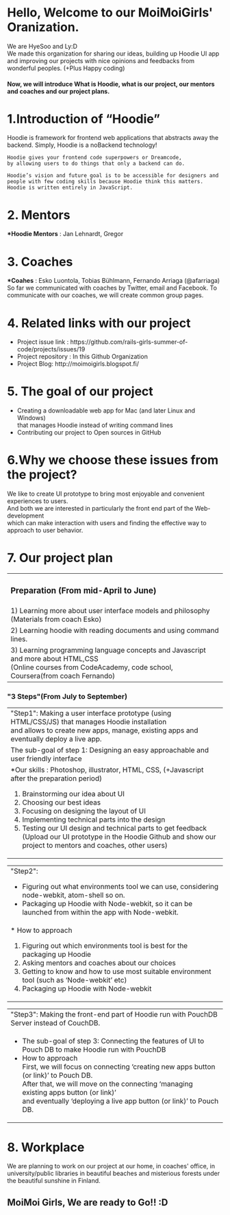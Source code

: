 <h1>Hello, Welcome to our MoiMoiGirls' Oranization.</h1>
<p> We are HyeSoo and Ly:D <br>We made this organization for sharing our ideas, building up Hoodie UI app 
    and improving our projects with nice opinions and feedbacks from wonderful peoples. (+Plus Happy coding) </p>

<h4>Now, we will introduce What is Hoodie, what is our project, our mentors and coaches and our project plans.</h4>


<h1>1.Introduction of “Hoodie”</h1> 
    <p>Hoodie is framework for frontend web applications that abstracts away the backend.  
    Simply, Hoodie is a noBackend technology!</p>
	
    Hoodie gives your frontend code superpowers or Dreamcode, 
    by allowing users to do things that only a backend can do.
    
    Hoodie’s vision and future goal is to be accessible for designers and
    people with few coding skills because Hoodie think this matters.
    Hoodie is written entirely in JavaScript.

<h1>2. Mentors</h1>  
   <p><strong>*Hoodie Mentors</strong> : Jan Lehnardt, Gregor </p>

<h1>3. Coaches</h1> 
   <p><strong>*Coahes</strong> : Esko Luontola, Tobias Bühlmann, Fernando Arriaga (@afarriaga)
    So far we communicated with coaches by Twitter, email and Facebook.  
    To communicate with our coaches, we will create common group pages.</p>
 
<h1>4. Related links with our project</h1> 
<ul>
<li>Project issue link : https://github.com/rails-girls-summer-of-code/projects/issues/19</li>
<li>Project repository : In this Github Organization</li>
<li>Project Blog: http://moimoigirls.blogspot.fi/</li>
</ul>


<h1>5. The goal of our project</h1>
<ul>
<li>Creating a downloadable web app for Mac (and later Linux and Windows) </li>
      that manages Hoodie instead of writing command lines 
<li>Contributing our project to Open sources in GitHub </li>
</ul>

<h1>6.Why we choose these issues from the project?</h1>
<p>We like to create UI prototype to bring most enjoyable and convenient experiences to users.<br>
And both we are interested in particularly the front end part of the Web-development<br>
which can make interaction with users and finding the effective way to approach to user behavior.</p> 

<h1>7. Our project plan</h1>
<table>
    <tr><td> <h3>Preparation (From mid-April to June) </h3></td></tr>
    <tr><td> 1) Learning more about user interface models and philosophy (Materials from coach Esko) </td></tr>
    <tr><td> 2) Learning hoodie with reading documents and using command lines.</td></tr>
    <tr><td> 3) Learning programming language concepts and Javascript and more about HTML,CSS<br>
             (Online courses from CodeAcademy, code school, Coursera(from coach Fernando)</td></tr>
</table>

<h3>"3 Steps"(From July to September)</h3>
<table>
   <tr><td> "Step1": Making a user interface prototype (using HTML/CSS/JS) that manages Hoodie installation<br> 
	          and allows to create new apps, manage, existing apps and eventually deploy a live app.</td></tr>
        <tr><td>The sub-goal of step 1: Designing an easy approachable and user friendly interface</td></tr>
        <tr><td><How to approach regarding our skills:</li></ul>
                   *Our skills :  Photoshop, illustrator, HTML, CSS, (+Javascript after the preparation period) 
                   <ol><li> Brainstorming our idea about UI</li> 
                       <li> Choosing our best ideas</li>
		       <li> Focusing on designing the layout of UI</li>
		       <li> Implementing technical parts into the design</li>
		       <li> Testing our UI design and technical parts to get feedback (Upload our UI prototype
				    in the Hoodie Github and show our project to mentors and coaches, other  users)</li></ul></td></tr></table>  
 <table>
    <tr><td>"Step2":<ul><li> Figuring out what environments tool we can use, considering node-webkit, atom-shell so on.</li>
                    <li> Packaging up Hoodie with Node-webkit, so it can be launched from within the app with Node-webkit.</li></ul></td></tr>
     <tr><td>* How to approach<br>
              <ol><li>Figuring out which environments tool is best for the packaging up Hoodie</li>
		  <li>Asking mentors and coaches about our choices</li>
		  <li>Getting to know and how to use most suitable environment tool (such as ‘Node-webkit’ etc)</li>
	          <li>Packaging up Hoodie with Node-webkit</li></td></tr>
 </table>				  
 <table>
    <tr><td> "Step3": Making the front-end part of Hoodie run with PouchDB Server instead of CouchDB.</td></tr>
           <tr><td><ul><li> The sub-goal of step 3: Connecting the features of UI to Pouch DB to make Hoodie run with PouchDB</li>
                  <li> How to approach </li>
                      First, we will focus on connecting ‘creating new apps button (or link)’ to Pouch DB.<br>
                      After that, we will move on the connecting ‘managing existing apps button (or link)’ <br>
                      and eventually ‘deploying a live app button (or link)’ to Pouch DB.</td></tr>
 </table>

<h1>8. Workplace </h1>
<p>We are planning to work on our project at our home, in coaches' office, in university/public libraries
 in beautiful beaches and misterious forests under the beautiful sunshine in Finland.</p>   
 
<h2> MoiMoi Girls, We are ready to Go!! :D </h2>
